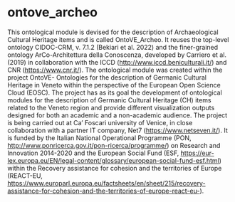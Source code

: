 # ontove_archeo
This ontological module is devised for the description of Archaeological Cultural Heritage items and is called OntoVE_Archeo. It reuses the top-level ontology CIDOC-CRM, v. 7.1.2 (Bekiari et al. 2022) and the finer-grained ontology ArCo-Architettura della Conoscenza, developed by Carriero et al. (2019) in collaboration with the ICCD (http://www.iccd.beniculturali.it/) and CNR (https://www.cnr.it/). 
The ontological module was created within the project OntoVE- Ontologies for the description of Germanic Cultural Heritage in Veneto within the perspective of the European Open Science Cloud (EOSC). The project has as its goal the development of ontological modules for the description of Germanic Cultural Heritage (CH) items related to the Veneto region and provide different visualization outputs designed for both an academic and a non-academic audience. The project is being carried out at Ca’ Foscari university of Venice, in close collaboration with a partner IT company, Net7 (https://www.netseven.it/). It is funded by the Italian National Operational Programme (PON, http://www.ponricerca.gov.it/pon-ricerca/programme/) on Research and Innovation 2014-2020 and the European Social Fund (ESF, https://eur-lex.europa.eu/EN/legal-content/glossary/european-social-fund-esf.html) within the Recovery assistance for cohesion and the territories of Europe (REACT-EU, https://www.europarl.europa.eu/factsheets/en/sheet/215/recovery-assistance-for-cohesion-and-the-territories-of-europe-react-eu-). 
